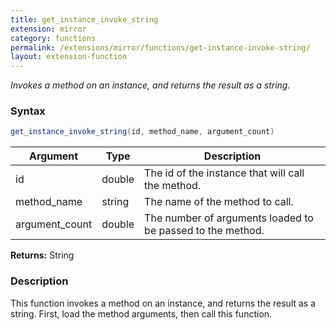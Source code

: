 ```yaml
---
title: get_instance_invoke_string
extension: mirror
category: functions
permalink: /extensions/mirror/functions/get-instance-invoke-string/
layout: extension-function
---
```


_Invokes a method on an instance, and returns the result as a string._

### Syntax ###
```cs
get_instance_invoke_string(id, method_name, argument_count)
```

| Argument | Type | Description |
| --- | --- | --- |
| id | double | The id of the instance that will call the method. |
| method_name | string | The name of the method to call. |
| argument_count | double | The number of arguments loaded to be passed to the method. |

**Returns:** String

### Description

This function invokes a method on an instance, and returns the result as a string. First, load the method arguments, then call this function. 

